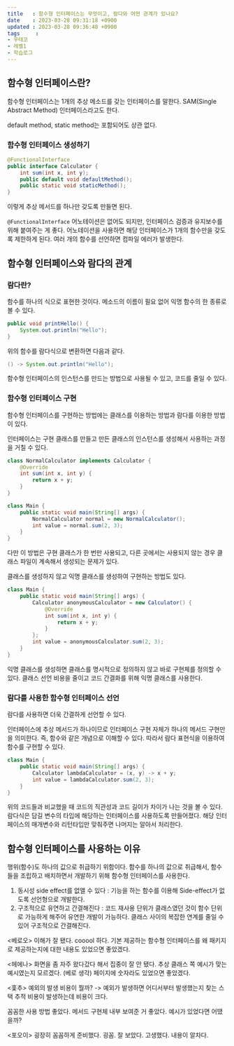 ```yaml
---
title   : 함수형 인터페이스는 무엇이고, 람다와 어떤 관계가 있나요?
date    : 2023-03-28 09:31:18 +0900
updated : 2023-03-28 09:36:48 +0900
tags     : 
- 우테코
- 레벨1
- 학습로그
---
```


## 함수형 인터페이스란?

함수형 인터페이스는 1개의 추상 메소드를 갖는 인터페이스를 말한다.
SAM(Single Abstract Method) 인터페이스라고도 한다.

default method, static method는 포함되어도 상관 없다.

### 함수형 인터페이스 생성하기

```java
@FunctionalInterface
public interface Calculator {
	int sum(int x, int y);
	public default void defaultMethod();
	public static void staticMethod();
}
```

이렇게 추상 메서드를 하나만 갖도록 만들면 된다.

`@FunctionalInterface` 어노테이션은 없어도 되지만, 인터페이스 검증과 유지보수를 위해 붙여주는 게 좋다. 어노테이션을 사용하면 해당 인터페이스가 1개의 함수만을 갖도록 제한하게 된다. 여러 개의 함수를 선언하면 컴파일 에러가 발생한다.

## 함수형 인터페이스와 람다의 관계

### 람다란?

함수를 하나의 식으로 표현한 것이다. 메소드의 이름이 필요 없어 익명 함수의 한 종류로 볼 수 있다.

```java
public void printHello() {
	System.out.println("Hello");
}
```

위의 함수를 람다식으로 변환하면 다음과 같다. 

```java
() -> System.out.println("Hello");
```

함수형 인터페이스의 인스턴스를 만드는 방법으로 사용될 수 있고, 코드를 줄일 수 있다.

### 함수형 인터페이스 구현

함수형 인터페이스를 구현하는 방법에는 클래스를 이용하는 방법과 람다를 이용한 방법이 있다.

인터페이스는 구현 클래스를 만들고 만든 클래스의 인스턴스를 생성해서 사용하는 과정을 거칠 수 있다.

```java
class NormalCalculator implements Calculator {
	@Override
	int sum(int x, int y) {
		return x + y;
	}
}

class Main {
	public static void main(String[] args) {
		NormalCalculator normal = new NormalCalculator();
		int value = normal.sum(2, 3);
	}
}
```

다만 이 방법은 구현 클래스가 한 번만 사용되고, 다른 곳에서는 사용되지 않는 경우 클래스 파일이 계속해서 생성되는 문제가 있다.

클래스를 생성하지 않고 익명 클래스를 생성하여 구현하는 방법도 있다.

```java
class Main {
	public static void main(String[] args) {
		Calculator anonymousCalculator = new Calculator() {
			@Override
			int sum(int x, int y) {
				return x + y;
			}
		};
		int value = anonymousCalculator.sum(2, 3);
	}
}
```

익명 클래스를 생성하면 클래스를 명시적으로 정의하지 않고 바로 구현체를 정의할 수 있다. 클래스 선언 비용을 줄이고 코드 간결화를 위해 익명 클래스를 사용한다.

### 람다를 사용한 함수형 인터페이스 선언

람다를 사용하면 더욱 간결하게 선언할 수 있다.

인터페이스에 추상 메서드가 하나이므로 인터페이스 구현 자체가 하나의 메서드 구현만을 의미한다. 즉, 함수와 같은 개념으로 이해할 수 있다. 
따라서 람다 표현식을 이용하여 함수를 구현할 수 있다.

```java
class Main {
	public static void main(String[] args) {
		Calculator lambdaCalculator = (x, y) -> x + y;
		int value = lambdaCalculator.sum(2, 3);
	}
}
```

위의 코드들과 비교했을 때 코드의 직관성과 코드 길이가 차이가 나는 것을 볼 수 있다.
람다식은 담길 변수의 타입에 해당하는 인터페이스를 사용하도록 만들어졌다.
해당 인터페이스의 매개변수와 리턴타입만 맞춰주면 나머지는 알아서 처리한다.

## 함수형 인터페이스를 사용하는 이유

행위(함수)도 하나의 값으로 취급하기 위함이다. 
함수를 하나의 값으로 취급해서, 함수들을 조립하고 배치하면서 개발하기 위해 함수형 인터페이스를 사용한다.

1. 동시성 side effect를 없앨 수 있다 : 기능을 하는 함수를 이용해 Side-effect가 없도록 선언형으로 개발한다.
2. 구조적으로 유연하고 간결해진다 : 코드 재사용 단위가 클래스였던 것이 함수 단위로 가능하게 해주어 유연한 개발이 가능하다. 클래스 사이의 복잡한 연계를 줄일 수 있어 구조적으로 간결해진다.




<베로오>
이해가 잘 됐다. cooool 하다.
기본 제공하는 함수형 인터페이스를 왜 패키지로 제공하는지에 대한 내용도 있었으면 좋았겠다.

<헤에나>
화면을 좀 자주 왔다갔다 해서 집중이 잘 안 됐다.
추상 클래스 쪽 예시가 맞는 예시였는지 모르겠다. (베로 생각)
페이지에 숫자라도 있었으면 좋았겠다.

<훛추>
예외의 발생 비용이 뭘까? -> 예외가 발생하면 어디서부터 발생했는지 찾는 스택 추적 비용이 발생하는데 비용이 크다.

꼼꼼한 사용 방법 좋았다.
메서드 구현체 내부 보여준 거 좋았다.
예시가 있었다면 어땠을까?

<포오이>
굉장히 꼼꼼하게 준비했다. 굉꼼. 잘 보았다. 고생했다.
내용이 알차다.